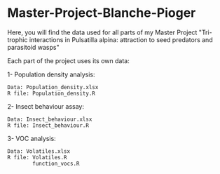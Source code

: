 # Master-Project-Blanche-Pioger

Here, you will find the data used for all parts of my Master Project "Tri-trophic interactions in Pulsatilla alpina: attraction to seed predators and parasitoid wasps"

Each part of the project uses its own data:

 1- Population density analysis:
    
    Data: Population_density.xlsx
    R file: Population_density.R
 
 2- Insect behaviour assay:
 
    Data: Insect_behaviour.xlsx
    R file: Insect_behaviour.R
    
 3- VOC analysis:
 
    Data: Volatiles.xlsx
    R file: Volatiles.R 
            function_vocs.R
            
 
